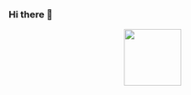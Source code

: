 ### Hi there 👋
<div id="header" align="center">
  <img src="https://media.giphy.com/media/v1.Y2lkPTc5MGI3NjExOGw4aW50cDJjamI2eXE2MXY4aWxyMXN6aXk0djQ3Z3FxNjFlYmxwYyZlcD12MV9pbnRlcm5hbF9naWZfYnlfaWQmY3Q9cw/08FYgSy68TASVuBXr1/giphy.gif" width="100"/>
</div>
<!--
**hovhannisyannarine/hovhannisyannarine** is a ✨ _special_ ✨ repository because its `README.md` (this file) appears on your GitHub profile.

Here are some ideas to get you started:

- 🔭 I’m currently working on ...
- 🌱 I’m currently learning ...
- 👯 I’m looking to collaborate on ...
- 🤔 I’m looking for help with ...
- 💬 Ask me about ...
- 📫 How to reach me: ...
- 😄 Pronouns: ...
- ⚡ Fun fact: ...
-->
